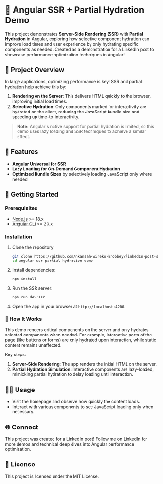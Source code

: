 # 🚀 Angular SSR + Partial Hydration Demo

This project demonstrates **Server-Side Rendering (SSR)** with **Partial Hydration** in Angular, exploring how selective component hydration can improve load times and user experience by only hydrating specific components as needed. Created as a demonstration for a LinkedIn post to showcase performance optimization techniques in Angular!

## 📖 Project Overview

In large applications, optimizing performance is key! SSR and partial hydration help achieve this by:
1. **Rendering on the Server**: This delivers HTML quickly to the browser, improving initial load times.
2. **Selective Hydration**: Only components marked for interactivity are hydrated on the client, reducing the JavaScript bundle size and speeding up time-to-interactivity.

> **Note:** Angular's native support for partial hydration is limited, so this demo uses lazy loading and SSR techniques to achieve a similar effect.

## 🔧 Features

- **Angular Universal for SSR**
- **Lazy Loading for On-Demand Component Hydration**
- **Optimized Bundle Sizes** by selectively loading JavaScript only where needed

## 🚀 Getting Started

### Prerequisites
- [Node.js](https://nodejs.org/) >= 18.x
- [Angular CLI](https://angular.io/cli) >= 20.x

### Installation

1. Clone the repository:
    ```bash
    git clone https://github.com/nkansah-wireko-brobbey/linkedIn-post-ssr-app.git
    cd angular-ssr-partial-hydration-demo
    ```

2. Install dependencies:
    ```bash
    npm install
    ```

3. Run the SSR server:
    ```bash
    npm run dev:ssr
    ```

4. Open the app in your browser at `http://localhost:4200`.

### 📜 How It Works

This demo renders critical components on the server and only hydrates selected components when needed. For example, interactive parts of the page (like buttons or forms) are only hydrated upon interaction, while static content remains unaffected.

Key steps:
1. **Server-Side Rendering**: The app renders the initial HTML on the server.
2. **Partial Hydration Simulation**: Interactive components are lazy-loaded, mimicking partial hydration to delay loading until interaction.

## 👩‍💻 Usage

- Visit the homepage and observe how quickly the content loads.
- Interact with various components to see JavaScript loading only when necessary.

## 🌐 Connect

This project was created for a LinkedIn post! Follow me on LinkedIn for more demos and technical deep dives into Angular performance optimization.

## 📜 License

This project is licensed under the MIT License.
